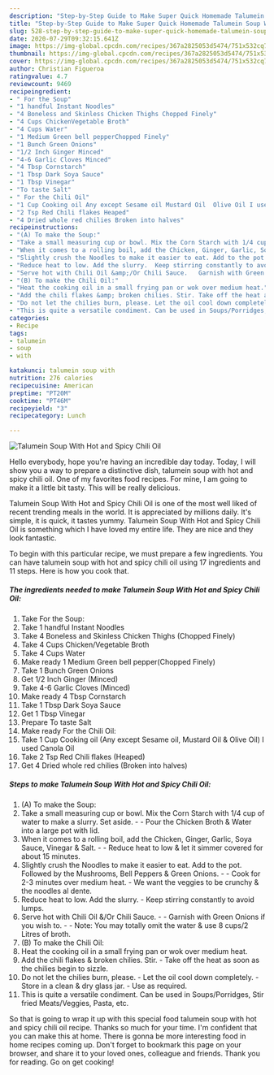 ```yaml
---
description: "Step-by-Step Guide to Make Super Quick Homemade Talumein Soup With Hot and Spicy Chili Oil"
title: "Step-by-Step Guide to Make Super Quick Homemade Talumein Soup With Hot and Spicy Chili Oil"
slug: 528-step-by-step-guide-to-make-super-quick-homemade-talumein-soup-with-hot-and-spicy-chili-oil
date: 2020-07-29T09:32:15.641Z
image: https://img-global.cpcdn.com/recipes/367a2825053d5474/751x532cq70/talumein-soup-with-hot-and-spicy-chili-oil-recipe-main-photo.jpg
thumbnail: https://img-global.cpcdn.com/recipes/367a2825053d5474/751x532cq70/talumein-soup-with-hot-and-spicy-chili-oil-recipe-main-photo.jpg
cover: https://img-global.cpcdn.com/recipes/367a2825053d5474/751x532cq70/talumein-soup-with-hot-and-spicy-chili-oil-recipe-main-photo.jpg
author: Christian Figueroa
ratingvalue: 4.7
reviewcount: 9469
recipeingredient:
- " For the Soup"
- "1 handful Instant Noodles"
- "4 Boneless and Skinless Chicken Thighs Chopped Finely"
- "4 Cups ChickenVegetable Broth"
- "4 Cups Water"
- "1 Medium Green bell pepperChopped Finely"
- "1 Bunch Green Onions"
- "1/2 Inch Ginger Minced"
- "4-6 Garlic Cloves Minced"
- "4 Tbsp Cornstarch"
- "1 Tbsp Dark Soya Sauce"
- "1 Tbsp Vinegar"
- "To taste Salt"
- " For the Chili Oil"
- "1 Cup Cooking oil Any except Sesame oil Mustard Oil  Olive Oil I used Canola Oil"
- "2 Tsp Red Chili flakes Heaped"
- "4 Dried whole red chilies Broken into halves"
recipeinstructions:
- "(A) To make the Soup:"
- "Take a small measuring cup or bowl. Mix the Corn Starch with 1/4 cup of water to make a slurry. Set aside.   Pour the Chicken Broth &amp; Water into a large pot with lid."
- "When it comes to a rolling boil, add the Chicken, Ginger, Garlic, Soya Sauce, Vinegar &amp; Salt.  Reduce heat to low &amp; let it simmer covered for about 15 minutes."
- "Slightly crush the Noodles to make it easier to eat. Add to the pot. Followed by the Mushrooms, Bell Peppers &amp; Green Onions.   Cook for 2-3 minutes over medium heat. We want the veggies to be crunchy &amp; the noodles al dente."
- "Reduce heat to low. Add the slurry.  Keep stirring constantly to avoid lumps."
- "Serve hot with Chili Oil &amp;/Or Chili Sauce.   Garnish with Green Onions if you wish to.   Note: You may totally omit the water &amp; use 8 cups/2 Litres of broth."
- "(B) To make the Chili Oil:"
- "Heat the cooking oil in a small frying pan or wok over medium heat."
- "Add the chili flakes &amp; broken chilies. Stir. Take off the heat as soon as the chilies begin to sizzle."
- "Do not let the chilies burn, please. Let the oil cool down completely. Store in a clean &amp; dry glass jar.  Use as required."
- "This is quite a versatile condiment. Can be used in Soups/Porridges, Stir fried Meats/Veggies, Pasta, etc."
categories:
- Recipe
tags:
- talumein
- soup
- with

katakunci: talumein soup with 
nutrition: 276 calories
recipecuisine: American
preptime: "PT20M"
cooktime: "PT46M"
recipeyield: "3"
recipecategory: Lunch

---
```



![Talumein Soup With Hot and Spicy Chili Oil](https://img-global.cpcdn.com/recipes/367a2825053d5474/751x532cq70/talumein-soup-with-hot-and-spicy-chili-oil-recipe-main-photo.jpg)

Hello everybody, hope you're having an incredible day today. Today, I will show you a way to prepare a distinctive dish, talumein soup with hot and spicy chili oil. One of my favorites food recipes. For mine, I am going to make it a little bit tasty. This will be really delicious.

Talumein Soup With Hot and Spicy Chili Oil is one of the most well liked of recent trending meals in the world. It is appreciated by millions daily. It's simple, it is quick, it tastes yummy. Talumein Soup With Hot and Spicy Chili Oil is something which I have loved my entire life. They are nice and they look fantastic.




To begin with this particular recipe, we must prepare a few ingredients. You can have talumein soup with hot and spicy chili oil using 17 ingredients and 11 steps. Here is how you cook that.

<!--inarticleads1-->

##### The ingredients needed to make Talumein Soup With Hot and Spicy Chili Oil:

1. Take  For the Soup:
1. Take 1 handful Instant Noodles
1. Take 4 Boneless and Skinless Chicken Thighs (Chopped Finely)
1. Take 4 Cups Chicken/Vegetable Broth
1. Take 4 Cups Water
1. Make ready 1 Medium Green bell pepper(Chopped Finely)
1. Take 1 Bunch Green Onions
1. Get 1/2 Inch Ginger (Minced)
1. Take 4-6 Garlic Cloves (Minced)
1. Make ready 4 Tbsp Cornstarch
1. Take 1 Tbsp Dark Soya Sauce
1. Get 1 Tbsp Vinegar
1. Prepare To taste Salt
1. Make ready  For the Chili Oil:
1. Take 1 Cup Cooking oil (Any except Sesame oil, Mustard Oil &amp; Olive Oil) I used Canola Oil
1. Take 2 Tsp Red Chili flakes (Heaped)
1. Get 4 Dried whole red chilies (Broken into halves)




<!--inarticleads2-->

##### Steps to make Talumein Soup With Hot and Spicy Chili Oil:

1. (A) To make the Soup:
1. Take a small measuring cup or bowl. Mix the Corn Starch with 1/4 cup of water to make a slurry. Set aside.  -  - Pour the Chicken Broth &amp; Water into a large pot with lid.
1. When it comes to a rolling boil, add the Chicken, Ginger, Garlic, Soya Sauce, Vinegar &amp; Salt. -  - Reduce heat to low &amp; let it simmer covered for about 15 minutes.
1. Slightly crush the Noodles to make it easier to eat. Add to the pot. Followed by the Mushrooms, Bell Peppers &amp; Green Onions.  -  - Cook for 2-3 minutes over medium heat. - We want the veggies to be crunchy &amp; the noodles al dente.
1. Reduce heat to low. Add the slurry.  - Keep stirring constantly to avoid lumps.
1. Serve hot with Chili Oil &amp;/Or Chili Sauce.  -  - Garnish with Green Onions if you wish to.  -  - Note: You may totally omit the water &amp; use 8 cups/2 Litres of broth.
1. (B) To make the Chili Oil:
1. Heat the cooking oil in a small frying pan or wok over medium heat.
1. Add the chili flakes &amp; broken chilies. Stir. - Take off the heat as soon as the chilies begin to sizzle.
1. Do not let the chilies burn, please. - Let the oil cool down completely. - Store in a clean &amp; dry glass jar.  - Use as required.
1. This is quite a versatile condiment. Can be used in Soups/Porridges, Stir fried Meats/Veggies, Pasta, etc.




So that is going to wrap it up with this special food talumein soup with hot and spicy chili oil recipe. Thanks so much for your time. I'm confident that you can make this at home. There is gonna be more interesting food in home recipes coming up. Don't forget to bookmark this page on your browser, and share it to your loved ones, colleague and friends. Thank you for reading. Go on get cooking!
